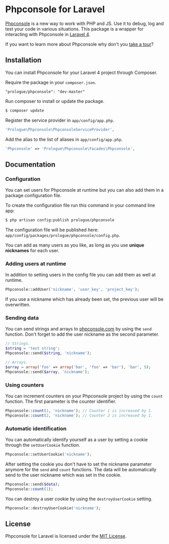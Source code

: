 # Phpconsole for Laravel

[Phpconsole](http://phpconsole.com/) is a new way to work with PHP and JS. Use it to debug, log and test your code in various situations. This package is a wrapper for interacting with Phpconsole in [Laravel 4](http://four.laravel.com/).

If you want to learn more about Phpconsole why don't you [take a tour](http://phpconsole.com/tour)?

## Installation

You can install Phpconsole for your Laravel 4 project through Composer.

Require the package in your `composer.json`.

```
"prologue/phpconsole": "dev-master"
```

Run composer to install or update the package.

```bash
$ composer update
```

Register the service provider in `app/config/app.php`.

```php
'Prologue\Phpconsole\PhpconsoleServiceProvider',
```

Add the alias to the list of aliases in `app/config/app.php`.

```php
'Phpconsole' => 'Prologue\Phpconsole\Facades\Phpconsole',
```

## Documentation

### Configuration

You can set users for Phpconsole at runtime but you can also add them in a package configuration file.

To create the configuration file run this command in your command line app:

```bash
$ php artisan config:publish prologue/phpconsole
```

The configuration file will be published here: `app/config/packages/prologue/phpconsole/config.php`.

You can add as many users as you like, as long as you use **unique nicknames** for each user.

### Adding users at runtime

In addition to setting users in the config file you can add them as well at runtime.

```php
Phpconsole::addUser('nickname', 'user_key', 'project_key');
```

If you use a nickname which has already been set, the previous user will be overwritten.

### Sending data

You can send strings and arrays to [phpconsole.com](http://phpconsole.com) by using the `send` function. Don't forget to add the user nickname as the second parameter.

```php
// Strings.
$string = 'test string';
Phpconsole::send($string, 'nickname');

// Arrays.
$array = array('foo' => array('bar', 'foo' => 'bar'), 'bar', 5);
Phpconsole::send($array, 'nickname');
```

### Using counters

You can increment counters on your Phpconsole project by using the `count` function. The first parameter is the counter identifier.

```php
Phpconsole::count(1, 'nickname'); // Counter 1 is increased by 1.
Phpconsole::count(2, 'nickname'); // Counter 2 is increased by 1.
```

### Automatic identification

You can automatically identify yourself as a user by setting a cookie through the `setUserCookie` function.

```php
Phpconsole::setUserCookie('nickname');
```

After setting the cookie you don't have to set the nickname parameter anymore for the `send` and `count` functions. The data will be automatically send to the user nickname which was set in the cookie.

```php
Phpconsole::send($data);
Phpconsole::count(1);
```

You can destroy a user cookie by using the `destroyUserCookie` setting.

```php
Phpconsole::destroyUserCookie('nickname');
```

## License

Phpconsole for Laravel is licensed under the [MIT License](http://opensource.org/licenses/MIT).